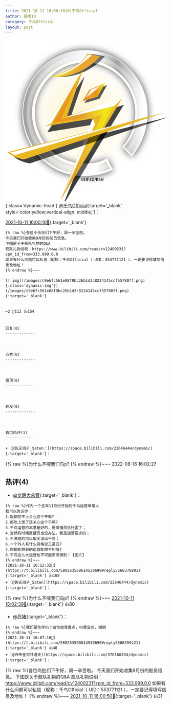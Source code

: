 ```yaml
---
title: 2021-10-11 16:00:10(0)千鸟Official
author: 御坂IO
category: 千鸟Official
layout: post
---
```


![img](/images/d7235309f85c0e1aec9d4ca9b6be983202228f8e.jpg){:class='dynamic-head'}
[@千鸟Official](https://space.bilibili.com/553771121/dynamic){:target='_blank' style='color:yellow;vertical-align: middle;'}：

[2021-10-11 16:00:10🔗](https://t.bilibili.com/580253560614530690){:target='_blank'}

~~~
{% raw %}各位小伙伴们下午好，周一辛苦啦。
今天我们开始收集9月份的船员信息。
下图是关于舰队礼物的Q&A
舰队礼物说明：https://www.bilibili.com/read/cv12400231?spm_id_from=333.999.0.0 
如果有什么问题可以私信（昵称：千鸟Official（ UID：553771121 ），一定要记得填写信息及地址！  
{% endraw %}~~~

[![img](/images/c9e6fc561e88f9bc26b1d3c8224145ccf55780ff.png){:class='dynamic-img'}](/images/c9e6fc561e88f9bc26b1d3c8224145ccf55780ff.png){:target='_blank'}


↪️2 💬112 👍154


回复(0)
-------------



点赞(0)
-------------



置顶(0)
-------------



转发(0)
-------------



首页热评(1)
-------------

+ [@佐天泪子_Saten：](https://space.bilibili.com/22646444/dynamic){:target='_blank'}：
~~~
{% raw %}为什么不喊我们鸟p?
{% endraw %}~~~
2022-06-16 16:02:27


热评(4)
-------------

+ [@文静大总管](https://space.bilibili.com/1190365997/dynamic){:target='_blank'}：
~~~
{% raw %}作为一个去年11月份开始的千鸟运营单推人
我可以告诉你：
1.饭都吃不上关心这个干嘛?
2.都吃上饭了还关心这个干嘛?
3.千鸟运营的本意是好的，是直播员执行歪了；
4.当然有时候直播员也没办法，都是运营要求的；
5.不满意的可以取关滚出千鸟；
6.一个外人有什么资格说三道四?
7.你都能想到的运营能想不到吗?
8.千鸟这么大运营也不可能面面俱到！【图片】
{% endraw %}~~~
[2021-10-11 16:12:32🔗](https://t.bilibili.com/580253560614530690#reply5566376801){:target='_blank'} 👍108
+ [@佐天泪子_Saten](https://space.bilibili.com/22646444/dynamic){:target='_blank'}：
~~~
{% raw %}为什么不喊我们鸟p?
{% endraw %}~~~
[2021-10-11 16:02:39🔗](https://t.bilibili.com/580253560614530690#reply5566338622){:target='_blank'} 👍80
+ [@亮猪](https://space.bilibili.com/758140/dynamic){:target='_blank'}：
~~~
{% raw %}我们是伙伴吗？请你放尊重点，叫我宝贝，谢谢
{% endraw %}~~~
[2021-10-11 16:07:16🔗](https://t.bilibili.com/580253560614530690#reply5566359421){:target='_blank'} 👍48
+ [@白帝圣剑甘道夫](https://space.bilibili.com/370160494/dynamic){:target='_blank'}：
~~~
{% raw %}各位鸟批们下午好，周一辛苦啦。
今天我们开始收集9月份的船员信息。
下图是关于舰队礼物的Q&amp;A
舰队礼物说明：https://www.bilibili.com/read/cv12400231?spm_id_from=333.999.0.0 
如果有什么问题可以私信（昵称：千鸟Official（ UID：553771121 ），一定要记得填写信息及地址！
{% endraw %}~~~
[2021-10-11 16:00:50🔗](https://t.bilibili.com/580253560614530690#reply5566336373){:target='_blank'} 👍31


